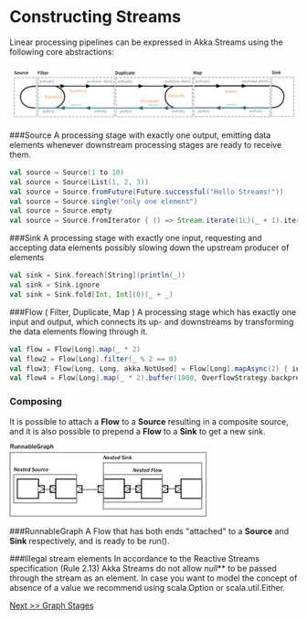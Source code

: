 # Constructing Streams 

Linear processing pipelines can be expressed in Akka Streams using the following core abstractions:

![Graph Stages](graph_stage_chain2.png)

###Source
A processing stage with exactly one output, emitting data elements whenever downstream processing stages are ready to receive them.

```scala
val source = Source(1 to 10)
val source = Source(List(1, 2, 3))
val source = Source.fromFuture(Future.successful("Hello Streams!"))
val source = Source.single("only one element")
val source = Source.empty
val source = Source.fromIterator { () => Stream.iterate(1L)(_ + 1).iterator }
```

###Sink
A processing stage with exactly one input, requesting and accepting data elements possibly slowing down the upstream producer of elements
```scala
val sink = Sink.foreach[String](println(_))
val sink = Sink.ignore
val sink = Sink.fold[Int, Int](0)(_ + _) 
```
###Flow ( Filter, Duplicate, Map ) 
A processing stage which has exactly one input and output, which connects its up- and downstreams by transforming the data elements flowing through it.
```scala
val flow = Flow[Long].map(_ * 2)
val flow2 = Flow[Long].filter(_ % 2 == 0)
val flow3: Flow[Long, Long, akka.NotUsed] = Flow[Long].mapAsync(2) { in => Future.successful[Long](in * 2) }
val flow4 = Flow[Long].map(_ * 2).buffer(1000, OverflowStrategy.backpressure)
```
### Composing
It is possible to attach a **Flow** to a **Source** resulting in a composite source, and it is also possible to prepend a **Flow** to a **Sink** to get a new sink.

![Composed Source](composed-source.png)

###RunnableGraph
A Flow that has both ends "attached" to a **Source** and **Sink** respectively, and is ready to be run().


###Illegal stream elements
In accordance to the Reactive Streams specification (Rule 2.13) Akka Streams do not allow _null_** to be passed through the stream as an element. In case you want to model the concept of absence of a value we recommend using scala.Option or scala.util.Either.

[Next >> Graph Stages](35-graph-shapes.md) 



